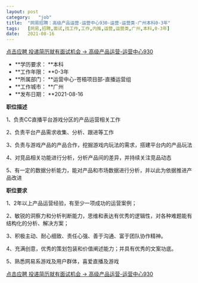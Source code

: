 ```yaml
---
layout:	post
category:	"job"
title:	"网易招聘：高级产品运营-运营中心930-运营-运营类-广州本科0-3年"
tags:	[网易,招聘,面试,找工作,工作,内推,运营,运营类,广州,本科,0-3年]
date:	2021-08-16
---
```


[点击应聘 投递简历就有面试机会 ->  高级产品运营-运营中心930](http://mobile.bole.netease.com/bole/boleDetail?id=32808&employeeId=346f03c3cda5f04c&key=all)



- **学历要求： **本科
- **工作年限： **0-3年
- **所属部门： **运营中心-苍梧项目部-直播运营组
- **工作城市： **广州
- **发布日期： **2021-08-16



**职位描述**

1、负责CC直播平台游戏分区的产品运营相关工作

2、负责平台产品需求收集、分析、跟进等工作

3、负责与游戏产品的产品合作，挖掘游戏内玩法的需求，搭建平台内的产品玩法

4、对竞品相关功能进行分析，分析产品间的差异，并持续关注竞品动态

5、有一定的数据分析能力，能对产品和市场数据进行分析，并以此为依据推进产品改进



**职位要求**

1、2年以上产品运营经验，有至少一项成功的运营案例；

2、敏锐的洞察力和分析判断能力，思维和表达有优秀的逻辑性，对各种难题能有结构化的分析、解决方案；

3、积极主动、耐心细致、责任心强、善于沟通、富于团队协作精神。

4、充满创意，优秀的策划包装和价值阐述能力；并具有优秀的文案功底。

5、熟悉网易系游戏及用户群体，喜爱直播及游戏



[点击应聘 投递简历就有面试机会 ->  高级产品运营-运营中心930](http://mobile.bole.netease.com/bole/boleDetail?id=32808&employeeId=346f03c3cda5f04c&key=all)